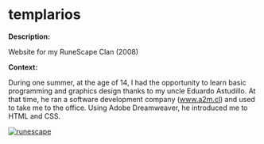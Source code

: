 # templarios

**Description:**

Website for my RuneScape Clan (2008)

**Context:**

During one summer, at the age of 14, I had the opportunity to learn basic programming and graphics design thanks to my uncle Eduardo Astudillo. At that time, he ran a software development company (www.a2m.cl) and used to take me to the office. Using Adobe Dreamweaver, he introduced me to HTML and CSS.
<br>

<p>
  <a href="https://matiasrodlo.github.io/templarios/">
    <img src="https://github-production-user-asset-6210df.s3.amazonaws.com/52969662/281911693-b0d0210f-c34e-4a4f-9007-deea2f0e6397.jpg" alt="runescape">
  </a>
</p>
